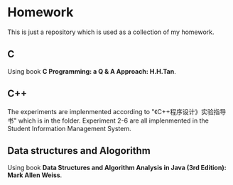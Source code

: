 # Homework

This is just a repository which is used as a collection of my homework. 

## C

Using book **C Programming: a Q & A Approach: H.H.Tan**. 

## C++

The experiments are implenmented according to "《C++程序设计》实验指导书" which is in the folder. Experiment 2-6 are all implenmented in the Student Information Management System.

## Data structures and Alogorithm

Using book **Data Structures and Algorithm Analysis in Java (3rd Edition): Mark Allen Weiss**.
